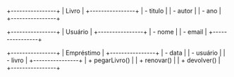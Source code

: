 +----------------+
|      Livro     |
+----------------+
| - titulo       |
| - autor        |
| - ano          |
+----------------+

+----------------+
|    Usuário     |
+----------------+
| - nome         |
| - email        |
+----------------+

+----------------+
|    Empréstimo  |
+----------------+
| - data         |
| - usuário      |
| - livro        |
+----------------+
| + pegarLivro() |
| + renovar()    |
| + devolver()   |
+----------------+